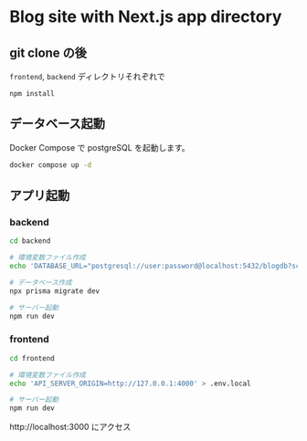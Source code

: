 # Blog site with Next.js app directory

## git clone の後

`frontend`, `backend` ディレクトリそれぞれで

```
npm install
```

## データベース起動

Docker Compose で postgreSQL を起動します。

```sh
docker compose up -d
```

## アプリ起動

### backend

```sh
cd backend

# 環境変数ファイル作成
echo 'DATABASE_URL="postgresql://user:password@localhost:5432/blogdb?schema=public"' > .env

# データベース作成
npx prisma migrate dev

# サーバー起動
npm run dev
```

### frontend

```sh
cd frontend

# 環境変数ファイル作成
echo 'API_SERVER_ORIGIN=http://127.0.0.1:4000' > .env.local

# サーバー起動
npm run dev
```

http://localhost:3000 にアクセス
